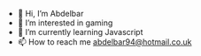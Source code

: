 - 👋 Hi, I’m Abdelbar
- 👀 I’m interested in gaming
- 🌱 I’m currently learning Javascript
- 📫 How to reach me abdelbar94@hotmail.co.uk

<!---
Javabar/Javabar is a ✨ special ✨ repository because its `README.md` (this file) appears on your GitHub profile.
You can click the Preview link to take a look at your changes.
--->
